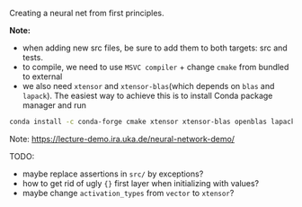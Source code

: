 Creating a neural net from first principles.

**Note:**
 - when adding new src files, be sure to add them to both targets: src and tests.
 - to compile, we need to use `MSVC compiler` + change `cmake` from bundled to external
 - we also need `xtensor` and `xtensor-blas`(which depends on `blas` and `lapack`). The easiest way to achieve this is to install Conda package manager and run
```sh
conda install -c conda-forge cmake xtensor xtensor-blas openblas lapack
```

Note:
https://lecture-demo.ira.uka.de/neural-network-demo/

TODO:
- maybe replace assertions in `src/` by exceptions?
- how to get rid of ugly `{}` first layer when initializing with values?
- maybe change `activation_types` from `vector` to `xtensor`?
